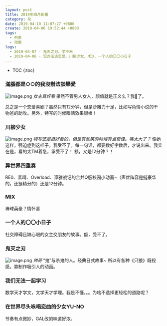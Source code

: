 ```yaml
---
layout: post
title: 2019年四月新番
category: 杂
date: 2019-04-10 11:07:27 +0800
create: 2019-04-06 19:52:44 +0800
tags: 
  - 列表
  - 动画
logs:
  - 2019-04-07 - 鬼灭之刃、学不来
  - 2019-04-06 - 没办法谈恋爱、川柳少女、MIX、一个人的〇〇小日子
---
```


- TOC
{:toc}

### 滿腦都是○○的我沒辦法談戀愛

![image.png](https://i.loli.net/2019/04/06/5ca893f3cfa59.png) 
*女主真好看*
果然不管男人女人，颜值就是正义么？我🍋了。

总之是一个恋爱喜剧？虽然只有12分钟，但是沙雕力十足，比如写色情小说的干物爸的助攻。另外，特写的时候眼睛效果很棒！

### 川柳少女
![image.png](https://i.loli.net/2019/04/06/5ca8977461e55.png) 
*特写还是挺好看的，但是有些笑的时候有点奇怪。嘴太大了？*
像她这样，强迫症到这样子，我受不了。每一句话，都要数好字数后，才说出来。我实在是，看的太TM着急，承受不了！
额，又是12分钟？！

### 异世界四重奏
RE0、素晴、Overload、谭雅战记的合并Q版校园小动画~（声优阵容是挺豪华的，还挺精分的）还是12分钟。

### MIX
棒球英豪？情怀番

### 一个人的〇〇小日子
社交障碍且缺心眼的女主交朋友的故事。额，受不了。

### 鬼灭之刃
![image.png](https://i.loli.net/2019/04/07/5ca8edbdabf90.png) 
*帅哥*
“鬼”与杀鬼的人。经典日式故事~ 所以有各种《只狼》既视感。靠制作吸引人的动画。

### 我们无法一起学习
数学天才学文，文学天才学理。我是不懂。。。为啥不选择更轻松的道路呢？

### 在世界尽头咏唱恋曲的少女YU-NO
节奏有点微妙，GAL改的味道好浓。